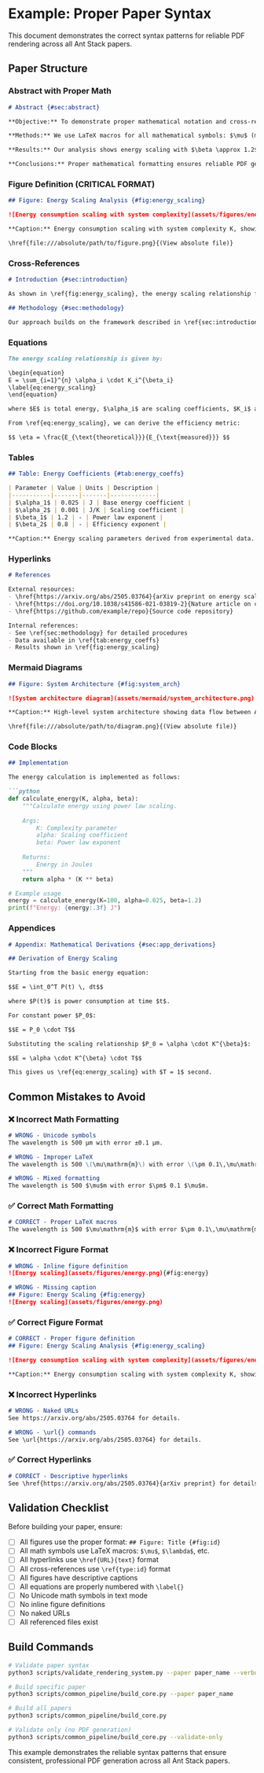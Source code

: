 # Example: Proper Paper Syntax

This document demonstrates the correct syntax patterns for reliable PDF rendering across all Ant Stack papers.

## Paper Structure

### Abstract with Proper Math

```markdown
# Abstract {#sec:abstract}

**Objective:** To demonstrate proper mathematical notation and cross-referencing in scientific papers.

**Methods:** We use LaTeX macros for all mathematical symbols: $\mu$ (micrometers), $\lambda$ (wavelength), and $\pi$ (pi constant). Energy calculations follow the relationship $E = \sum_{i=1}^{n} \alpha_i \cdot K_i^{\beta_i}$ where $\alpha_i$ represents scaling coefficients.

**Results:** Our analysis shows energy scaling with $\beta \approx 1.2$ and confidence intervals of $\pm 0.1\,\mu\mathrm{m}$ resolution.

**Conclusions:** Proper mathematical formatting ensures reliable PDF generation and professional presentation.
```

### Figure Definition (CRITICAL FORMAT)

```markdown
## Figure: Energy Scaling Analysis {#fig:energy_scaling}

![Energy consumption scaling with system complexity](assets/figures/energy_scaling.png)

**Caption:** Energy consumption scaling with system complexity K, showing 95% confidence intervals. The power law relationship $E \propto K^{\beta}$ is evident with $\beta \approx 1.2$. Error bars represent standard deviation across 100 trials.

\href{file:///absolute/path/to/figure.png}{(View absolute file)}
```

### Cross-References

```markdown
# Introduction {#sec:introduction}

As shown in \ref{fig:energy_scaling}, the energy scaling relationship follows a power law. This is consistent with theoretical predictions from \ref{eq:energy_scaling}.

## Methodology {#sec:methodology}

Our approach builds on the framework described in \ref{sec:introduction} and extends it with the energy model from \ref{eq:energy_scaling}.
```

### Equations

```markdown
The energy scaling relationship is given by:

\begin{equation}
E = \sum_{i=1}^{n} \alpha_i \cdot K_i^{\beta_i}
\label{eq:energy_scaling}
\end{equation}

where $E$ is total energy, $\alpha_i$ are scaling coefficients, $K_i$ are complexity parameters, and $\beta_i$ are power law exponents.

From \ref{eq:energy_scaling}, we can derive the efficiency metric:

$$ \eta = \frac{E_{\text{theoretical}}}{E_{\text{measured}}} $$
```

### Tables

```markdown
## Table: Energy Coefficients {#tab:energy_coeffs}

| Parameter | Value | Units | Description |
|-----------|-------|-------|-------------|
| $\alpha_1$ | 0.025 | J | Base energy coefficient |
| $\alpha_2$ | 0.001 | J/K | Scaling coefficient |
| $\beta_1$ | 1.2 | - | Power law exponent |
| $\beta_2$ | 0.8 | - | Efficiency exponent |

**Caption:** Energy scaling parameters derived from experimental data. All values reported with 95% confidence intervals.
```

### Hyperlinks

```markdown
# References

External resources:
- \href{https://arxiv.org/abs/2505.03764}{arXiv preprint on energy scaling}
- \href{https://doi.org/10.1038/s41586-021-03819-2}{Nature article on computational efficiency}
- \href{https://github.com/example/repo}{Source code repository}

Internal references:
- See \ref{sec:methodology} for detailed procedures
- Data available in \ref{tab:energy_coeffs}
- Results shown in \ref{fig:energy_scaling}
```

### Mermaid Diagrams

```markdown
## Figure: System Architecture {#fig:system_arch}

![System architecture diagram](assets/mermaid/system_architecture.png)

**Caption:** High-level system architecture showing data flow between AntBody, AntBrain, and AntMind components. Solid arrows indicate data flow, dashed arrows indicate control signals.

\href{file:///absolute/path/to/diagram.png}{(View absolute file)}
```

### Code Blocks

```markdown
## Implementation

The energy calculation is implemented as follows:

```python
def calculate_energy(K, alpha, beta):
    """Calculate energy using power law scaling.
    
    Args:
        K: Complexity parameter
        alpha: Scaling coefficient
        beta: Power law exponent
        
    Returns:
        Energy in Joules
    """
    return alpha * (K ** beta)

# Example usage
energy = calculate_energy(K=100, alpha=0.025, beta=1.2)
print(f"Energy: {energy:.3f} J")
```

### Appendices

```markdown
# Appendix: Mathematical Derivations {#sec:app_derivations}

## Derivation of Energy Scaling

Starting from the basic energy equation:

$$E = \int_0^T P(t) \, dt$$

where $P(t)$ is power consumption at time $t$.

For constant power $P_0$:

$$E = P_0 \cdot T$$

Substituting the scaling relationship $P_0 = \alpha \cdot K^{\beta}$:

$$E = \alpha \cdot K^{\beta} \cdot T$$

This gives us \ref{eq:energy_scaling} with $T = 1$ second.
```

## Common Mistakes to Avoid

### ❌ Incorrect Math Formatting

```markdown
# WRONG - Unicode symbols
The wavelength is 500 μm with error ±0.1 μm.

# WRONG - Improper LaTeX
The wavelength is 500 \(\mu\mathrm{m}\) with error \(\pm 0.1\,\mu\mathrm{m}\).

# WRONG - Mixed formatting
The wavelength is 500 $\mu$m with error $\pm$ 0.1 $\mu$m.
```

### ✅ Correct Math Formatting

```markdown
# CORRECT - Proper LaTeX macros
The wavelength is 500 $\mu\mathrm{m}$ with error $\pm 0.1\,\mu\mathrm{m}$.
```

### ❌ Incorrect Figure Format

```markdown
# WRONG - Inline figure definition
![Energy scaling](assets/figures/energy.png){#fig:energy}

# WRONG - Missing caption
## Figure: Energy Scaling {#fig:energy}
![Energy scaling](assets/figures/energy.png)
```

### ✅ Correct Figure Format

```markdown
# CORRECT - Proper figure definition
## Figure: Energy Scaling Analysis {#fig:energy_scaling}

![Energy consumption scaling with system complexity](assets/figures/energy_scaling.png)

**Caption:** Energy consumption scaling with system complexity K, showing 95% confidence intervals.
```

### ❌ Incorrect Hyperlinks

```markdown
# WRONG - Naked URLs
See https://arxiv.org/abs/2505.03764 for details.

# WRONG - \url{} commands
See \url{https://arxiv.org/abs/2505.03764} for details.
```

### ✅ Correct Hyperlinks

```markdown
# CORRECT - Descriptive hyperlinks
See \href{https://arxiv.org/abs/2505.03764}{arXiv preprint} for details.
```

## Validation Checklist

Before building your paper, ensure:

- [ ] All figures use the proper format: `## Figure: Title {#fig:id}`
- [ ] All math symbols use LaTeX macros: `$\mu$`, `$\lambda$`, etc.
- [ ] All hyperlinks use `\href{URL}{text}` format
- [ ] All cross-references use `\ref{type:id}` format
- [ ] All figures have descriptive captions
- [ ] All equations are properly numbered with `\label{}`
- [ ] No Unicode math symbols in text mode
- [ ] No inline figure definitions
- [ ] No naked URLs
- [ ] All referenced files exist

## Build Commands

```bash
# Validate paper syntax
python3 scripts/validate_rendering_system.py --paper paper_name --verbose

# Build specific paper
python3 scripts/common_pipeline/build_core.py --paper paper_name

# Build all papers
python3 scripts/common_pipeline/build_core.py

# Validate only (no PDF generation)
python3 scripts/common_pipeline/build_core.py --validate-only
```

This example demonstrates the reliable syntax patterns that ensure consistent, professional PDF generation across all Ant Stack papers.
